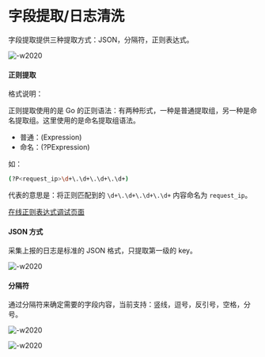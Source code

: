 # 字段提取/日志清洗


字段提取提供三种提取方式：JSON，分隔符，正则表达式。

![-w2020](media/15774269753258.jpg)

#### 正则提取

格式说明：

正则提取使用的是 Go 的正则语法：有两种形式，一种是普通提取组，另一种是命名提取组。这里使用的是命名提取组语法。

* 普通：(Expression)
* 命名：(?P<name>Expression)

如：

```bash
(?P<request_ip>\d+\.\d+\.\d+\.\d+)
```

代表的意思是：将正则匹配到的 `\d+\.\d+\.\d+\.\d+` 内容命名为 `request_ip`。

[在线正则表达式调试页面](https://www.debuggex.com/)

#### JSON 方式

采集上报的日志是标准的 JSON 格式，只提取第一级的 key。

![-w2020](media/15774405468816.jpg)

#### 分隔符

通过分隔符来确定需要的字段内容，当前支持：竖线，逗号，反引号，空格，分号。

![-w2020](media/15774276571600.jpg)

![-w2020](media/15774290884163.jpg)



